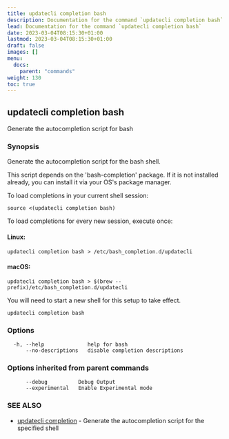 ```yaml
---
title: updatecli completion bash
description: Documentation for the command `updatecli completion bash`
lead: Documentation for the command `updatecli completion bash`
date: 2023-03-04T08:15:30+01:00
lastmod: 2023-03-04T08:15:30+01:00
draft: false
images: []
menu:
  docs:
    parent: "commands"
weight: 130
toc: true
---
```


## updatecli completion bash

Generate the autocompletion script for bash

### Synopsis

Generate the autocompletion script for the bash shell.

This script depends on the 'bash-completion' package.
If it is not installed already, you can install it via your OS's package manager.

To load completions in your current shell session:

	source <(updatecli completion bash)

To load completions for every new session, execute once:

#### Linux:

	updatecli completion bash > /etc/bash_completion.d/updatecli

#### macOS:

	updatecli completion bash > $(brew --prefix)/etc/bash_completion.d/updatecli

You will need to start a new shell for this setup to take effect.


```
updatecli completion bash
```

### Options

```
  -h, --help              help for bash
      --no-descriptions   disable completion descriptions
```

### Options inherited from parent commands

```
      --debug          Debug Output
      --experimental   Enable Experimental mode
```

### SEE ALSO

* [updatecli completion](/docs/commands/updatecli_completion)	 - Generate the autocompletion script for the specified shell

